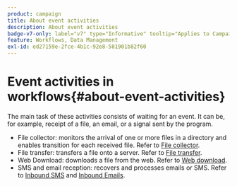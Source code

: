 ```yaml
---
product: campaign
title: About event activities
description: About event activities
badge-v7-only: label="v7" type="Informative" tooltip="Applies to Campaign Classic v7 only"
feature: Workflows, Data Management
exl-id: ed27159e-2fce-4b1c-92e8-581901b82f60
---
```

# Event activities in workflows{#about-event-activities}



The main task of these activities consists of waiting for an event. It can be, for example, receipt of a file, an email, or a signal sent by the program.

* File collector: monitors the arrival of one or more files in a directory and enables transition for each received file. Refer to [File collector](file-collector.md).
* File transfer: transfers a file onto a server. Refer to [File transfer](file-transfer.md).
* Web Download: downloads a file from the web. Refer to [Web download](web-download.md).
* SMS and email reception: recovers and processes emails or SMS. Refer to [Inbound SMS](inbound-sms.md) and [Inbound Emails](inbound-emails.md).
